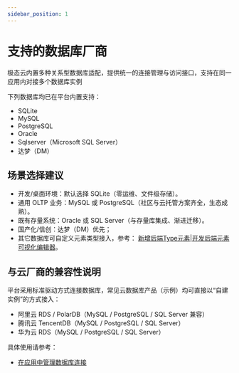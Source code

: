 ```yaml
---
sidebar_position: 1
---
```


# 支持的数据库厂商

极态云内置多种关系型数据库适配，提供统一的连接管理与访问接口，支持在同一应用内对接多个数据库实例

下列数据库均已在平台内置支持：

- SQLite
- MySQL
- PostgreSQL
- Oracle
- Sqlserver（Microsoft SQL Server）
- 达梦（DM）

## 场景选择建议


- 开发/桌面环境：默认选择 SQLite（零运维、文件级存储）。
- 通用 OLTP 业务：MySQL 或 PostgreSQL（社区与云托管方案齐全，生态成熟）。
- 既有存量系统：Oracle 或 SQL Server（与存量库集成、渐进迁移）。
- 国产化/信创：达梦（DM）优先；
- 其它数据库可自定义元素类型接入，参考： [新增后端Type元素](../../../extguide/后端/新增后端Type元素.md)\|[开发后端元素可视化编辑器](../../../extguide/后端/开发后端元素可视化编辑器.md)。

## 与云厂商的兼容性说明

平台采用标准驱动方式连接数据库，常见云数据库产品（示例）均可直接以“自建实例”的方式接入：

- 阿里云 RDS / PolarDB（MySQL / PostgreSQL / SQL Server 兼容）
- 腾讯云 TencentDB（MySQL / PostgreSQL / SQL Server）
- 华为云 RDS（MySQL / PostgreSQL / SQL Server）

具体使用请参考：

- [在应用中管理数据库连接](./管理数据库连接)
